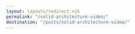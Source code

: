 ```yaml
---
layout: layouts/redirect.njk
permalink: "/solid-architecture-video/"
destination: "/posts/solid-architecture-video/"
---
```

